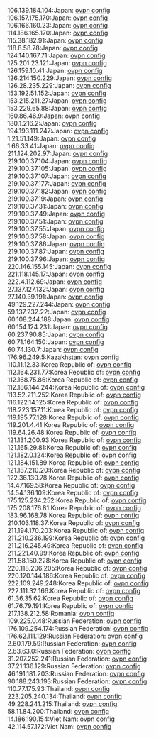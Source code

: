 106.139.184.104:Japan: [ovpn config](vpn/106_139_184_104.ovpn)  
106.157.175.170:Japan: [ovpn config](vpn/106_157_175_170.ovpn)  
106.166.160.23:Japan: [ovpn config](vpn/106_166_160_23.ovpn)  
114.186.165.170:Japan: [ovpn config](vpn/114_186_165_170.ovpn)  
115.38.182.91:Japan: [ovpn config](vpn/115_38_182_91.ovpn)  
118.8.58.78:Japan: [ovpn config](vpn/118_8_58_78.ovpn)  
124.140.167.71:Japan: [ovpn config](vpn/124_140_167_71.ovpn)  
125.201.23.121:Japan: [ovpn config](vpn/125_201_23_121.ovpn)  
126.159.10.41:Japan: [ovpn config](vpn/126_159_10_41.ovpn)  
126.214.150.229:Japan: [ovpn config](vpn/126_214_150_229.ovpn)  
126.28.235.229:Japan: [ovpn config](vpn/126_28_235_229.ovpn)  
153.192.51.152:Japan: [ovpn config](vpn/153_192_51_152.ovpn)  
153.215.211.27:Japan: [ovpn config](vpn/153_215_211_27.ovpn)  
153.229.65.88:Japan: [ovpn config](vpn/153_229_65_88.ovpn)  
160.86.46.9:Japan: [ovpn config](vpn/160_86_46_9.ovpn)  
180.1.216.2:Japan: [ovpn config](vpn/180_1_216_2.ovpn)  
194.193.111.247:Japan: [ovpn config](vpn/194_193_111_247.ovpn)  
1.21.51.149:Japan: [ovpn config](vpn/1_21_51_149.ovpn)  
1.66.33.41:Japan: [ovpn config](vpn/1_66_33_41.ovpn)  
211.124.202.97:Japan: [ovpn config](vpn/211_124_202_97.ovpn)  
219.100.37.104:Japan: [ovpn config](vpn/219_100_37_104.ovpn)  
219.100.37.105:Japan: [ovpn config](vpn/219_100_37_105.ovpn)  
219.100.37.107:Japan: [ovpn config](vpn/219_100_37_107.ovpn)  
219.100.37.177:Japan: [ovpn config](vpn/219_100_37_177.ovpn)  
219.100.37.182:Japan: [ovpn config](vpn/219_100_37_182.ovpn)  
219.100.37.19:Japan: [ovpn config](vpn/219_100_37_19.ovpn)  
219.100.37.31:Japan: [ovpn config](vpn/219_100_37_31.ovpn)  
219.100.37.49:Japan: [ovpn config](vpn/219_100_37_49.ovpn)  
219.100.37.51:Japan: [ovpn config](vpn/219_100_37_51.ovpn)  
219.100.37.55:Japan: [ovpn config](vpn/219_100_37_55.ovpn)  
219.100.37.58:Japan: [ovpn config](vpn/219_100_37_58.ovpn)  
219.100.37.86:Japan: [ovpn config](vpn/219_100_37_86.ovpn)  
219.100.37.87:Japan: [ovpn config](vpn/219_100_37_87.ovpn)  
219.100.37.96:Japan: [ovpn config](vpn/219_100_37_96.ovpn)  
220.146.155.145:Japan: [ovpn config](vpn/220_146_155_145.ovpn)  
221.118.145.17:Japan: [ovpn config](vpn/221_118_145_17.ovpn)  
222.4.112.69:Japan: [ovpn config](vpn/222_4_112_69.ovpn)  
27.137.127.132:Japan: [ovpn config](vpn/27_137_127_132.ovpn)  
27.140.39.191:Japan: [ovpn config](vpn/27_140_39_191.ovpn)  
49.129.227.244:Japan: [ovpn config](vpn/49_129_227_244.ovpn)  
59.137.232.22:Japan: [ovpn config](vpn/59_137_232_22.ovpn)  
60.108.244.188:Japan: [ovpn config](vpn/60_108_244_188.ovpn)  
60.154.124.231:Japan: [ovpn config](vpn/60_154_124_231.ovpn)  
60.237.90.85:Japan: [ovpn config](vpn/60_237_90_85.ovpn)  
60.71.164.150:Japan: [ovpn config](vpn/60_71_164_150.ovpn)  
60.74.130.7:Japan: [ovpn config](vpn/60_74_130_7.ovpn)  
176.96.249.5:Kazakhstan: [ovpn config](vpn/176_96_249_5.ovpn)  
110.11.12.33:Korea Republic of: [ovpn config](vpn/110_11_12_33.ovpn)  
112.164.231.77:Korea Republic of: [ovpn config](vpn/112_164_231_77.ovpn)  
112.168.75.86:Korea Republic of: [ovpn config](vpn/112_168_75_86.ovpn)  
112.186.144.244:Korea Republic of: [ovpn config](vpn/112_186_144_244.ovpn)  
113.52.211.252:Korea Republic of: [ovpn config](vpn/113_52_211_252.ovpn)  
116.122.14.125:Korea Republic of: [ovpn config](vpn/116_122_14_125.ovpn)  
118.223.157.11:Korea Republic of: [ovpn config](vpn/118_223_157_11.ovpn)  
119.195.77.128:Korea Republic of: [ovpn config](vpn/119_195_77_128.ovpn)  
119.201.4.41:Korea Republic of: [ovpn config](vpn/119_201_4_41.ovpn)  
119.64.26.48:Korea Republic of: [ovpn config](vpn/119_64_26_48.ovpn)  
121.131.200.93:Korea Republic of: [ovpn config](vpn/121_131_200_93.ovpn)  
121.165.29.81:Korea Republic of: [ovpn config](vpn/121_165_29_81.ovpn)  
121.182.0.124:Korea Republic of: [ovpn config](vpn/121_182_0_124.ovpn)  
121.184.151.89:Korea Republic of: [ovpn config](vpn/121_184_151_89.ovpn)  
121.187.210.20:Korea Republic of: [ovpn config](vpn/121_187_210_20.ovpn)  
122.36.130.78:Korea Republic of: [ovpn config](vpn/122_36_130_78.ovpn)  
14.47.169.58:Korea Republic of: [ovpn config](vpn/14_47_169_58.ovpn)  
14.54.136.109:Korea Republic of: [ovpn config](vpn/14_54_136_109.ovpn)  
175.125.234.252:Korea Republic of: [ovpn config](vpn/175_125_234_252.ovpn)  
175.208.176.81:Korea Republic of: [ovpn config](vpn/175_208_176_81.ovpn)  
183.96.168.78:Korea Republic of: [ovpn config](vpn/183_96_168_78.ovpn)  
210.103.118.37:Korea Republic of: [ovpn config](vpn/210_103_118_37.ovpn)  
211.194.170.203:Korea Republic of: [ovpn config](vpn/211_194_170_203.ovpn)  
211.210.236.199:Korea Republic of: [ovpn config](vpn/211_210_236_199.ovpn)  
211.216.245.49:Korea Republic of: [ovpn config](vpn/211_216_245_49.ovpn)  
211.221.40.99:Korea Republic of: [ovpn config](vpn/211_221_40_99.ovpn)  
211.58.150.228:Korea Republic of: [ovpn config](vpn/211_58_150_228.ovpn)  
220.118.206.205:Korea Republic of: [ovpn config](vpn/220_118_206_205.ovpn)  
220.120.144.186:Korea Republic of: [ovpn config](vpn/220_120_144_186.ovpn)  
222.109.249.248:Korea Republic of: [ovpn config](vpn/222_109_249_248.ovpn)  
222.111.32.166:Korea Republic of: [ovpn config](vpn/222_111_32_166.ovpn)  
61.36.35.62:Korea Republic of: [ovpn config](vpn/61_36_35_62.ovpn)  
61.76.79.191:Korea Republic of: [ovpn config](vpn/61_76_79_191.ovpn)  
217.138.212.58:Romania: [ovpn config](vpn/217_138_212_58.ovpn)  
109.225.0.48:Russian Federation: [ovpn config](vpn/109_225_0_48.ovpn)  
176.109.254.174:Russian Federation: [ovpn config](vpn/176_109_254_174.ovpn)  
176.62.111.129:Russian Federation: [ovpn config](vpn/176_62_111_129.ovpn)  
2.60.179.59:Russian Federation: [ovpn config](vpn/2_60_179_59.ovpn)  
2.63.63.0:Russian Federation: [ovpn config](vpn/2_63_63_0.ovpn)  
31.207.252.241:Russian Federation: [ovpn config](vpn/31_207_252_241.ovpn)  
37.21.136.129:Russian Federation: [ovpn config](vpn/37_21_136_129.ovpn)  
46.191.181.203:Russian Federation: [ovpn config](vpn/46_191_181_203.ovpn)  
90.188.243.193:Russian Federation: [ovpn config](vpn/90_188_243_193.ovpn)  
110.77.175.93:Thailand: [ovpn config](vpn/110_77_175_93.ovpn)  
223.205.240.134:Thailand: [ovpn config](vpn/223_205_240_134.ovpn)  
49.228.241.215:Thailand: [ovpn config](vpn/49_228_241_215.ovpn)  
58.11.84.200:Thailand: [ovpn config](vpn/58_11_84_200.ovpn)  
14.186.190.154:Viet Nam: [ovpn config](vpn/14_186_190_154.ovpn)  
42.114.57.172:Viet Nam: [ovpn config](vpn/42_114_57_172.ovpn)  
